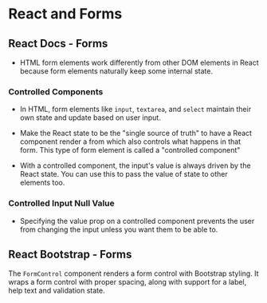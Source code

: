 # React and Forms

## React Docs - Forms

* HTML form elements work differently from other DOM elements in React because form elements naturally keep some internal state.

### **Controlled Components**

* In HTML, form elements like `input`, `textarea`, and `select` maintain their own state and update based on user input.

* Make the React state to be the "single source of truth" to have a React component render a from which also controls what happens in that form. This type of form element is called a "controlled component"

* With a controlled component, the input's value is always driven by the React state. You can use this to pass the value of state to other elements too.

### **Controlled Input Null Value**

* Specifying the value prop on a controlled component prevents the user from changing the input unless you want them to be able to.

## React Bootstrap - Forms

The `FormControl` component renders a form control with Bootstrap styling. It wraps a form control with proper spacing, along with support for a label, help text and validation state.
